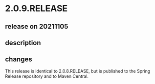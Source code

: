 # 2.0.9.RELEASE

## release on 20211105

## description

## changes

This release is identical to 2.0.8.RELEASE, but is published to the Spring Release repository and to Maven Central.

